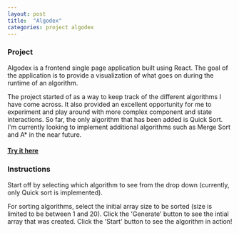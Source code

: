 ```yaml
---
layout: post
title:  "Algodex"
categories: project algodex
---
```


### Project
Algodex is a frontend single page application built using React. The goal of the application is to provide a visualization of what goes on during the runtime of an algorithm.

The project started of as a way to keep track of the different algorithms I have come across. It also provided an excellent opportunity for me to experiment and play around with more complex component and state interactions. So far, the only algorithm that has been added is Quick Sort. I'm currently looking to implement additional algorithms such as Merge Sort and A* in the near future.

#### [Try it here](https://algodex.herokuapp.com/)

### Instructions
Start off by selecting which algorithm to see from the drop down (currently, only Quick sort is implemented).

For sorting algorithms, select the initial array size to be sorted (size is limited to be between 1 and 20). Click the 'Generate' button to see the intial array that was created. Click the 'Start' button to see the algorithm in action!